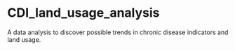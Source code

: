 # CDI_land_usage_analysis
A data analysis to discover possible trends in chronic disease indicators and land usage.
